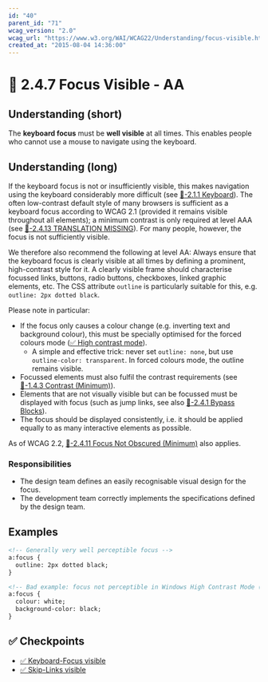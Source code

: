 ```yaml
---
id: "40"
parent_id: "71"
wcag_version: "2.0"
wcag_url: "https://www.w3.org/WAI/WCAG22/Understanding/focus-visible.html"
created_at: "2015-08-04 14:36:00"
---
```


# 📜 2.4.7 Focus Visible - AA

## Understanding (short)

The **keyboard focus** must be **well visible** at all times. This enables people who cannot use a mouse to navigate using the keyboard.

## Understanding (long)

If the keyboard focus is not or insufficiently visible, this makes navigation using the keyboard considerably more difficult (see [📜-2.1.1 Keyboard](/en/wcag/2.1.1-keyboard)). The often low-contrast default style of many browsers is sufficient as a keyboard focus according to WCAG 2.1 (provided it remains visible throughout all elements); a minimum contrast is only required at level AAA (see [📜-2.4.13 TRANSLATION MISSING](/en/wcag/2.4.13-translation-missing)). For many people, however, the focus is not sufficiently visible.

We therefore also recommend the following at level AA: Always ensure that the keyboard focus is clearly visible at all times by defining a prominent, high-contrast style for it. A clearly visible frame should characterise focussed links, buttons, radio buttons, checkboxes, linked graphic elements, etc. The CSS attribute `outline` is particularly suitable for this, e.g. `outline: 2px dotted black`.

Please note in particular:

- If the focus only causes a colour change (e.g. inverting text and background colour), this must be specially optimised for the forced colours mode ([✅ High contrast mode](/en/wcag/1.1.1-non-text-content/high-contrast-mode)).
    - A simple and effective trick: never set `outline: none`, but use `outline-color: transparent`. In forced colours mode, the outline remains visible.
- Focussed elements must also fulfil the contrast requirements (see [📜-1.4.3 Contrast (Minimum)](/en/wcag/1.4.3-contrast-minimum)).
- Elements that are not visually visible but can be focussed must be displayed with focus (such as jump links, see also [📜-2.4.1 Bypass Blocks](/en/wcag/2.4.1-bypass-blocks)).
- The focus should be displayed consistently, i.e. it should be applied equally to as many interactive elements as possible.

As of WCAG 2.2, [📜-2.4.11 Focus Not Obscured (Minimum)](/en/wcag/2.4.11-focus-not-obscured-minimum) also applies.

### Responsibilities

- The design team defines an easily recognisable visual design for the focus.
- The development team correctly implements the specifications defined by the design team.

## Examples

```html
<!-- Generally very well perceptible focus -->
a:focus {
  outline: 2px dotted black;
}

<!-- Bad example: focus not perceptible in Windows High Contrast Mode (invert colours) -->
a:focus {
  colour: white;
  background-color: black;
}
```

## ✅ Checkpoints

- [✅ Keyboard-Focus visible](keyboard-focus-visible)
- [✅ Skip-Links visible](skip-links-visible)